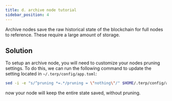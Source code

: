 ```yaml
---
title: d. archive node tutorial
sidebar_position: 4
---
```


Archive nodes save the raw historical state of the blockchain for full nodes to reference. These require a large amount of storage.

## Solution
To setup an archive node, you will need to customize your nodes pruning settings. To do this, we can run the following command to update the setting located in `~/.terp/config/app.toml`:
```sh
sed -i -e "s/^pruning *=.*/pruning = \"nothing\"/" $HOME/.terp/config/app.toml
```

now your node will keep the entire state saved, without pruning. 
